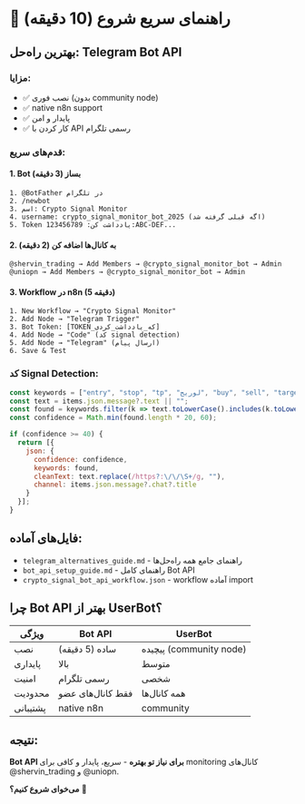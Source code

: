 # 🚀 راهنمای سریع شروع (10 دقیقه)

## بهترین راه‌حل: Telegram Bot API

### مزایا:
- ✅ نصب فوری (بدون community node)
- ✅ native n8n support
- ✅ پایدار و امن
- ✅ کار کردن با API رسمی تلگرام

### قدم‌های سریع:

#### 1. Bot بساز (3 دقیقه)
```
1. @BotFather در تلگرام
2. /newbot
3. اسم: Crypto Signal Monitor
4. username: crypto_signal_monitor_bot_2025 (اگه قبلی گرفته شد)
5. Token یادداشت کن: 123456789:ABC-DEF...
```

#### 2. به کانال‌ها اضافه کن (2 دقیقه)
```
@shervin_trading → Add Members → @crypto_signal_monitor_bot → Admin
@uniopn → Add Members → @crypto_signal_monitor_bot → Admin
```

#### 3. Workflow در n8n (5 دقیقه)
```
1. New Workflow → "Crypto Signal Monitor"
2. Add Node → "Telegram Trigger"
3. Bot Token: [TOKEN_که_یادداشت_کردی]
4. Add Node → "Code" (کد signal detection)
5. Add Node → "Telegram" (ارسال پیام)
6. Save & Test
```

### کد Signal Detection:
```javascript
const keywords = ["entry", "stop", "tp", "لوریج", "buy", "sell", "target"];
const text = items.json.message?.text || "";
const found = keywords.filter(k => text.toLowerCase().includes(k.toLowerCase()));
const confidence = Math.min(found.length * 20, 60);

if (confidence >= 40) {
  return [{
    json: {
      confidence: confidence,
      keywords: found,
      cleanText: text.replace(/https?:\/\/\S+/g, ""),
      channel: items.json.message?.chat?.title
    }
  }];
}
```

## فایل‌های آماده:
- `telegram_alternatives_guide.md` - راهنمای جامع همه راه‌حل‌ها
- `bot_api_setup_guide.md` - راهنمای کامل Bot API
- `crypto_signal_bot_api_workflow.json` - workflow آماده import

## چرا Bot API بهتر از UserBot؟

| ویژگی | Bot API | UserBot |
|-------|---------|---------|
| نصب | ساده (5 دقیقه) | پیچیده (community node) |
| پایداری | بالا | متوسط |
| امنیت | رسمی تلگرام | شخصی |
| محدودیت | فقط کانال‌های عضو | همه کانال‌ها |
| پشتیبانی | native n8n | community |

## نتیجه:
**Bot API برای نیاز تو بهتره** - سریع، پایدار و کافی برای monitoring کانال‌های @shervin_trading و @uniopn.

**می‌خوای شروع کنیم؟** 🎯
